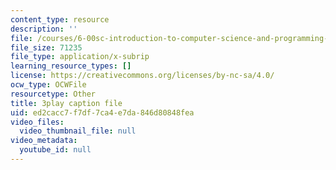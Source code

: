 ```yaml
---
content_type: resource
description: ''
file: /courses/6-00sc-introduction-to-computer-science-and-programming-spring-2011/ed2cacc7f7df7ca4e7da846d80848fea_A2WFReES8CY.srt
file_size: 71235
file_type: application/x-subrip
learning_resource_types: []
license: https://creativecommons.org/licenses/by-nc-sa/4.0/
ocw_type: OCWFile
resourcetype: Other
title: 3play caption file
uid: ed2cacc7-f7df-7ca4-e7da-846d80848fea
video_files:
  video_thumbnail_file: null
video_metadata:
  youtube_id: null
---
```

